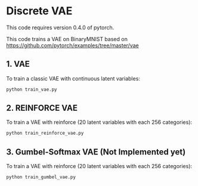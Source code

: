 # Discrete VAE

This code requires version 0.4.0 of pytorch.

This code trains a VAE on BinaryMNIST based on https://github.com/pytorch/examples/tree/master/vae

## 1. VAE
To train a classic VAE with continuous latent variables:

```bash
python train_vae.py
```

## 2. REINFORCE VAE
To train a VAE with reinforce (20 latent variables with each 256 categories):

```bash
python train_reinforce_vae.py
```

## 3. Gumbel-Softmax VAE (Not Implemented yet)
To train a VAE with reinforce (20 latent variables with each 256 categories):

```bash
python train_gumbel_vae.py
```
